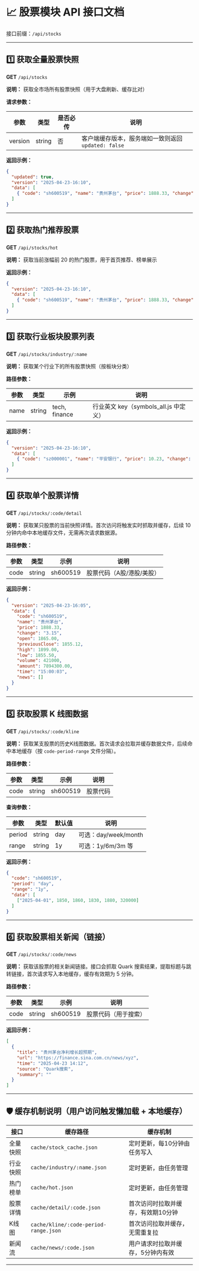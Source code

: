 # 📈 股票模块 API 接口文档

接口前缀：`/api/stocks`

---

## 1️⃣ 获取全量股票快照

**GET** `/api/stocks`

**说明：** 获取全市场所有股票快照（用于大盘刷新、缓存比对）

**请求参数：**

| 参数 | 类型 | 是否必传 | 说明 |
|------|------|----------|------|
| version | string | 否 | 客户端缓存版本，服务端如一致则返回 `updated: false` |

**返回示例：**

```json
{
  "updated": true,
  "version": "2025-04-23-16:10",
  "data": [
    { "code": "sh600519", "name": "贵州茅台", "price": 1888.33, "change": "3.15" }
  ]
}
```

---

## 2️⃣ 获取热门推荐股票

**GET** `/api/stocks/hot`

**说明：** 获取当前涨幅前 20 的热门股票，用于首页推荐、榜单展示

**返回示例：**

```json
{
  "version": "2025-04-23-16:10",
  "data": [
    { "code": "sh600519", "name": "贵州茅台", "price": 1888.33, "change": "3.15" }
  ]
}
```

---

## 3️⃣ 获取行业板块股票列表

**GET** `/api/stocks/industry/:name`

**说明：** 获取某个行业下的所有股票快照（按板块分类）

**路径参数：**

| 参数 | 类型 | 示例 | 说明 |
|------|------|------|------|
| name | string | tech, finance | 行业英文 key（symbols_all.js 中定义） |

**返回示例：**

```json
{
  "version": "2025-04-23-16:10",
  "data": [
    { "code": "sz000001", "name": "平安银行", "price": 10.23, "change": "-0.03" }
  ]
}
```

---

## 4️⃣ 获取单个股票详情

**GET** `/api/stocks/:code/detail`

**说明：** 获取某只股票的当前快照详情。首次访问将触发实时抓取并缓存，后续 10 分钟内命中本地缓存文件，无需再次请求数据源。

**路径参数：**

| 参数 | 类型 | 示例 | 说明 |
|------|------|------|------|
| code | string | sh600519 | 股票代码（A股/港股/美股） |

**返回示例：**

```json
{
  "version": "2025-04-23-16:05",
  "data": {
    "code": "sh600519",
    "name": "贵州茅台",
    "price": 1888.33,
    "change": "3.15",
    "open": 1865.00,
    "previousClose": 1855.12,
    "high": 1899.00,
    "low": 1855.50,
    "volume": 421000,
    "amount": 7894300.00,
    "time": "15:00:03",
    "news": []
  }
}
```

---

## 5️⃣ 获取股票 K 线图数据

**GET** `/api/stocks/:code/kline`

**说明：** 获取某支股票的历史K线图数据。首次请求会拉取并缓存数据文件，后续命中本地缓存（按 `code-period-range` 文件分隔）。

**路径参数：**

| 参数 | 类型 | 示例 | 说明 |
|------|------|------|------|
| code | string | sh600519 | 股票代码 |

**查询参数：**

| 参数 | 类型 | 默认值 | 说明 |
|------|------|--------|------|
| period | string | day | 可选：day/week/month |
| range | string | 1y | 可选：1y/6m/3m 等 |

**返回示例：**

```json
{
  "code": "sh600519",
  "period": "day",
  "range": "1y",
  "data": [
    ["2025-04-01", 1850, 1860, 1830, 1880, 320000]
  ]
}
```

---

## 6️⃣ 获取股票相关新闻（链接）

**GET** `/api/stocks/:code/news`

**说明：** 获取该股票的相关新闻链接。接口会抓取 Quark 搜索结果，提取标题与跳转链接，首次请求写入本地缓存，缓存有效期为 5 分钟。

**路径参数：**

| 参数 | 类型 | 示例 | 说明 |
|------|------|------|------|
| code | string | sh600519 | 股票代码（用于搜索） |

**返回示例：**

```json
[
  {
    "title": "贵州茅台净利增长超预期",
    "url": "https://finance.sina.com.cn/news/xyz",
    "time": "2025-04-23 14:12",
    "source": "Quark搜索",
    "summary": ""
  }
]
```

---

## 🛡️ 缓存机制说明（用户访问触发懒加载 + 本地缓存）

| 接口 | 缓存路径 | 缓存机制 |
|------|-----------|-----------|
| 全量快照 | `cache/stock_cache.json` | 定时更新，每10分钟由任务写入 |
| 行业快照 | `cache/industry/:name.json` | 定时更新，由任务管理 |
| 热门榜单 | `cache/hot.json` | 定时更新，由任务管理 |
| 股票详情 | `cache/detail/:code.json` | 首次访问时拉取并缓存，有效期10分钟 |
| K线图 | `cache/kline/:code-period-range.json` | 首次访问拉取并缓存，无需重复拉 |
| 新闻流 | `cache/news/:code.json` | 用户请求时拉取并缓存，5分钟内有效 |

---